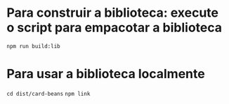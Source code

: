 # Para construir a biblioteca: execute o script para empacotar a biblioteca
`npm run build:lib`

# Para usar a biblioteca localmente
`cd dist/card-beans`
`npm link`